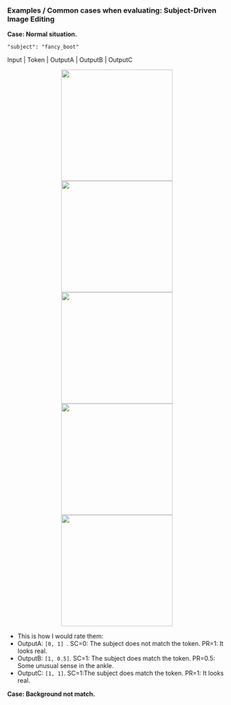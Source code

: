 ### Examples / Common cases when evaluating: Subject-Driven Image Editing

**Case: Normal situation.**

```
"subject": "fancy_boot"
```
<p>Input | Token | OutputA | OutputB | OutputC</p>
<p float="left", align="center">
  <img src="https://chromaica.github.io/ImagenHub/ImagenHub_Subject-Driven_IE/input/sample_79.jpg" width="256" />
  <img src="https://chromaica.github.io/ImagenHub/ImagenHub_Subject-Driven_IE/token/sample_79.jpg" width="256" /> 
  <img src="https://chromaica.github.io/ImagenHub/ImagenHub_Subject-Driven_IE/BLIPDiffusion_Edit/sample_79.jpg" width="256" /> 
  <img src="https://chromaica.github.io/ImagenHub/ImagenHub_Subject-Driven_IE/DreamEdit/sample_79.jpg" width="256" /> 
  <img src="https://chromaica.github.io/ImagenHub/ImagenHub_Subject-Driven_IE/PhotoSwap/sample_79.jpg" width="256" /> 
</p>

* This is how I would rate them:
* OutputA: `[0, 1] `. SC=0: The subject does not match the token. PR=1: It looks real.
* OutputB: `[1, 0.5]`. SC=1: The subject does match the token. PR=0.5: Some unusual sense in the ankle.
* OutputC: `[1, 1]`. SC=1:The subject does match the token. PR=1: It looks real.

**Case: Background not match.**
